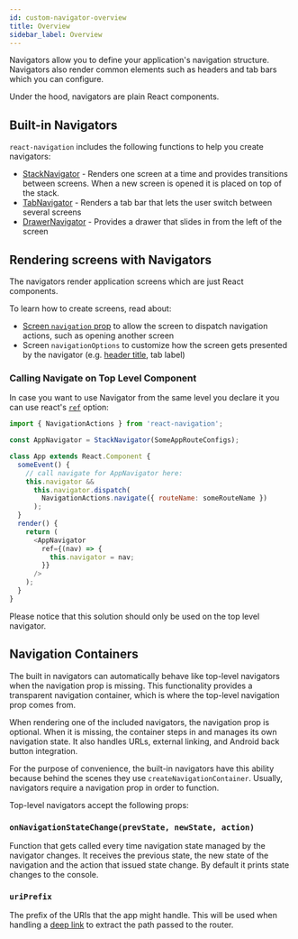 ```yaml
---
id: custom-navigator-overview
title: Overview
sidebar_label: Overview
---
```


Navigators allow you to define your application's navigation structure. Navigators also render common elements such as headers and tab bars which you can configure.

Under the hood, navigators are plain React components.

## Built-in Navigators

`react-navigation` includes the following functions to help you create navigators:

- [StackNavigator](stack-navigator.md) - Renders one screen at a time and provides transitions between screens. When a new screen is opened it is placed on top of the stack.
- [TabNavigator](tab-navigator.md) - Renders a tab bar that lets the user switch between several screens
- [DrawerNavigator](drawer-navigator.md) - Provides a drawer that slides in from the left of the screen

## Rendering screens with Navigators

The navigators render application screens which are just React components.

To learn how to create screens, read about:

- [Screen `navigation` prop](navigation-prop.md) to allow the screen to dispatch navigation actions, such as opening another screen
- Screen `navigationOptions` to customize how the screen gets presented by the navigator (e.g. [header title](stack-navigator.md#navigationoptions-used-by-stacknavigator), tab label)

### Calling Navigate on Top Level Component

In case you want to use Navigator from the same level you declare it you can use react's [`ref`](https://facebook.github.io/react/docs/refs-and-the-dom.html#the-ref-callback-attribute) option:

```js
import { NavigationActions } from 'react-navigation';

const AppNavigator = StackNavigator(SomeAppRouteConfigs);

class App extends React.Component {
  someEvent() {
    // call navigate for AppNavigator here:
    this.navigator &&
      this.navigator.dispatch(
        NavigationActions.navigate({ routeName: someRouteName })
      );
  }
  render() {
    return (
      <AppNavigator
        ref={(nav) => {
          this.navigator = nav;
        }}
      />
    );
  }
}
```

Please notice that this solution should only be used on the top level navigator.

## Navigation Containers

The built in navigators can automatically behave like top-level navigators when the navigation prop is missing. This functionality provides a transparent navigation container, which is where the top-level navigation prop comes from.

When rendering one of the included navigators, the navigation prop is optional. When it is missing, the container steps in and manages its own navigation state. It also handles URLs, external linking, and Android back button integration.

For the purpose of convenience, the built-in navigators have this ability because behind the scenes they use `createNavigationContainer`. Usually, navigators require a navigation prop in order to function.

Top-level navigators accept the following props:

### `onNavigationStateChange(prevState, newState, action)`

Function that gets called every time navigation state managed by the navigator changes. It receives the previous state, the new state of the navigation and the action that issued state change. By default it prints state changes to the console.

### `uriPrefix`

The prefix of the URIs that the app might handle. This will be used when handling a [deep link](deep-linking.md) to extract the path passed to the router.
